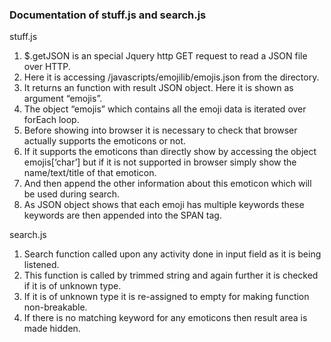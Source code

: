 ###  Documentation of stuff.js and search.js

stuff.js

1. $.getJSON is an special Jquery http GET request to read a JSON file over HTTP. 
2. Here it is accessing /javascripts/emojilib/emojis.json from the directory.  
3. It returns an function with result JSON object. Here it is shown as argument “emojis”. 
4. The object “emojis” which contains all the emoji data is iterated over forEach loop. 
5. Before showing into browser it is necessary to check that browser actually supports the emoticons or not. 
6. If it supports the emoticons than directly show by accessing the object emojis[‘char’] but if it is not supported in browser simply show the name/text/title of that emoticon. 
7. And then append the other information about this emoticon which will be used during search. 
8. As JSON object shows that each emoji has multiple keywords these keywords are then appended into the SPAN tag.


search.js

1. Search function called upon any activity done in input field as it is being listened. 
2. This function is called by trimmed string and again further it is checked if it is of unknown type. 
3. If it is of unknown type it is re-assigned to empty for making function non-breakable. 
4. If there is no matching keyword for any emoticons then result area is made hidden.
